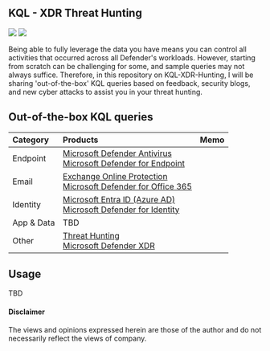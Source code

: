 ## KQL - XDR Threat Hunting
<a href="https://learn.microsoft.com/en-us/azure/data-explorer/kusto/query/"><img src="https://img.shields.io/badge/Azure-KQL-00B2FF.svg?logo=microsoftazure&style=popout"></a>
<a href="https://learn.microsoft.com/en-us/azure/data-explorer/kusto/query/"><img src="https://img.shields.io/badge/Azure%20Data%20Explorer-%230078D4.svg?&style=popout&logo=azure%20data%20explorer&logoColor=white"/></a>

Being able to fully leverage the data you have means you can control all activities that occurred across all Defender's workloads. 
However, starting from scratch can be challenging for some, and sample queries may not always suffice. 
Therefore, in this repository on KQL-XDR-Hunting, I will be sharing 'out-of-the-box' KQL queries based on feedback, security blogs, and new cyber attacks to assist you in your threat hunting.

## Out-of-the-box KQL queries

| Category       | Products       | Memo          |
| :------------- | :------------- |:------------- |
| Endpoint       | [Microsoft Defender Antivirus <br> Microsoft Defender for Endpoint](https://github.com/LearningKijo/KQL/tree/main/KQL-XDR-Hunting/Endpoint-Microsoft-Defender-for-Endpoint)  |
| Email          | [Exchange Online Protection <br> Microsoft Defender for Office 365](https://github.com/LearningKijo/KQL/tree/main/KQL-XDR-Hunting/Email-Microsoft-Defender-for-Office365)  |
| Identity       | [Microsoft Entra ID (Azure AD) <br> Microsoft Defender for Identity](https://github.com/LearningKijo/KQL/tree/main/KQL-XDR-Hunting/Identity-Microsoft-Defender-for-Identity)  |
| App & Data     | TBD |
| Other | [Threat Hunting](https://github.com/LearningKijo/KQL/blob/main/KQL-XDR-Hunting/ThreatHunting/README.md) <br> [Microsoft Defender XDR](https://github.com/LearningKijo/KQL/tree/main/KQL-XDR-Hunting/XDR-Microsoft-365-Defender) |

## Usage 
TBD

#### Disclaimer
The views and opinions expressed herein are those of the author and do not necessarily reflect the views of company.
